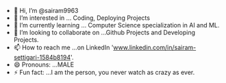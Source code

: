 - 👋 Hi, I’m @sairam9963
- 👀 I’m interested in ... Coding, Deploying Projects
- 🌱 I’m currently learning ... Computer Science specialization in AI and ML.
- 💞️ I’m looking to collaborate on ...Github Projects and Developing Projects.
- 📫 How to reach me ...on LinkedIn 'www.linkedin.com/in/sairam-settigari-1584b8194'.
- 😄 Pronouns: ...MALE
- ⚡ Fun fact: ...I am the person, you never watch as crazy as ever.

<!---
sairam9963/sairam9963 is a ✨ special ✨ repository because its `README.md` (this file) appears on your GitHub profile.
You can click the Preview link to take a look at your changes.
--->
